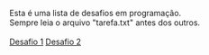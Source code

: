 Esta é uma lista de desafios em programação.
<Br>
Sempre leia o arquivo "tarefa.txt" antes dos outros.
<br><br>
<a href='https://hatatori.github.io/desafios/1/example'>Desafio 1</a>
<a href='https://hatatori.github.io/desafios/2/example'>Desafio 2</a>
